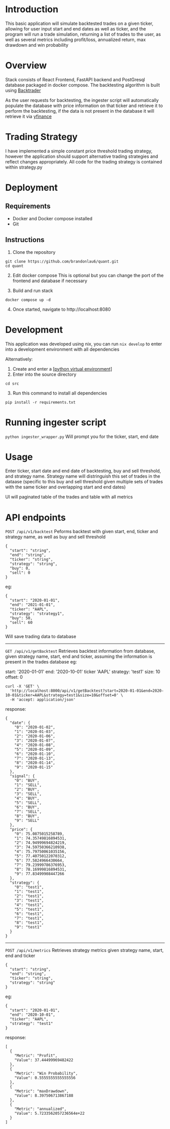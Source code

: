 # Introduction
This basic application will simulate backtested trades on a given ticker, allowing for user input start and end dates as well as ticker, and the program will run a trade simulation, returning a list of trades to the user, as well as several metrics including profit/loss, annualized return, max drawdown and win probability

# Overview
Stack consists of React Frontend, FastAPI backend and PostGresql database packaged in docker compose. The backtesting algorithm is built using [Backtrader](https://www.backtrader.com/)

As the user requests for backtesting, the ingester script will automatically populate the database with price information on that ticker and retrieve it to perform the backtesting, if the data is not present in the database it will retrieve it via [yfinance](https://pypi.org/project/yfinance/)

# Trading Strategy
I have implemented a simple constant price threshold trading strategy, however the application should support alternative trading strategies and reflect changes appropriately. All code for the trading strategy is contained within strategy.py

# Deployment
## Requirements
- Docker and Docker compose installed
- Git 
## Instructions
1. Clone the repository
```
git clone https://github.com/brandonlau6/quant.git
cd quant
```
2. Edit docker compose
This is optional but you can change the port of the frontend and database if necessary

3. Build and run stack
```
docker compose up -d 
```

4. Once started, navigate to http://localhost:8080

# Development
This application was developed using nix, you can run ``nix develop`` to enter into a development environment with all dependencies

Alternatively:
1. Create and enter a [[python virtual environment]](https://docs.python.org/3/library/venv.html)
2. Enter into the source directory
```
cd src
```
3. Run this command to install all dependencies
```
pip install -r requirements.txt
```
# Running ingester script
``python ingester_wrapper.py``
Will prompt you for the ticker, start, end date

# Usage
Enter ticker, start date and end date of backtesting, buy and sell threshold, and strategy name. Strategy name will distringuish this set of trades in the dataase (specific to this buy and sell threshold given multiple sets of trades with the same ticker and overlapping start and end dates)

UI will paginated table of the trades and table with all metrics 

# API endpoints
``POST /api/v1/backtest``
Peforms backtest with given start, end, ticker and strategy name, as well as buy and sell threshold

```
{
  "start": "string",
  "end": "string",
  "ticker": "string",
  "strategy": "string",
  "buy": 0,
  "sell": 0
}
```
eg:
```
{
  "start": "2020-01-01",
  "end": "2021-01-01",
  "ticker": "AAPL",
  "strategy": "strategy1",
  "buy": 50,
  "sell": 60
}
```


Will save trading data to database

---
``GET /api/v1/getBacktest``
Retrieves backtest information from database, given strategy name, start, end and ticker, assuming the information is present in the trades database
eg:


start: '2020-01-01'
end: '2020-10-01'
ticker 'AAPL'
strategy: 'test1'
size: 10
offset: 0

```
curl -X 'GET' \
  'http://localhost:8000/api/v1/getBacktest?start=2020-01-01&end=2020-10-01&ticker=AAPL&strategy=test1&size=10&offset=0' \
  -H 'accept: application/json'
```
response:

```
{
  "date": {
    "0": "2020-01-02",
    "1": "2020-01-03",
    "2": "2020-01-06",
    "3": "2020-01-07",
    "4": "2020-01-08",
    "5": "2020-01-09",
    "6": "2020-01-10",
    "7": "2020-01-13",
    "8": "2020-01-14",
    "9": "2020-01-15"
  },
  "signal": {
    "0": "BUY",
    "1": "SELL",
    "2": "BUY",
    "3": "SELL",
    "4": "BUY",
    "5": "SELL",
    "6": "BUY",
    "7": "SELL",
    "8": "BUY",
    "9": "SELL"
  },
  "price": {
    "0": 75.0875015258789,
    "1": 74.35749816894531,
    "2": 74.94999694824219,
    "3": 74.59750366210938,
    "4": 75.79750061035156,
    "5": 77.40750122070312,
    "6": 77.5824966430664,
    "7": 79.23999786376953,
    "8": 78.16999816894531,
    "9": 77.83499908447266
  },
  "strategy": {
    "0": "test1",
    "1": "test1",
    "2": "test1",
    "3": "test1",
    "4": "test1",
    "5": "test1",
    "6": "test1",
    "7": "test1",
    "8": "test1",
    "9": "test1"
  }
}
```

---
``POST /api/v1/metrics``
Retrieves strategy metrics given strategy name, start, end and ticker

```
{
  "start": "string",
  "end": "string",
  "ticker": "string",
  "strategy": "string"
}
```

eg:
```
{
  "start": "2020-01-01",
  "end": "2020-10-01",
  "ticker": "AAPL",
  "strategy": "test1"
}
```
response:
```
[
  {
    "Metric": "Profit",
    "Value": 37.44499969482422
  },
  {
    "Metric": "Win Probability",
    "Value": 0.5555555555555556
  },
  {
    "Metric": "maxDrawdown",
    "Value": 8.397506713867188
  },
  {
    "Metric": "annualized",
    "Value": 5.7233562057236564e+22
  }
]
```
